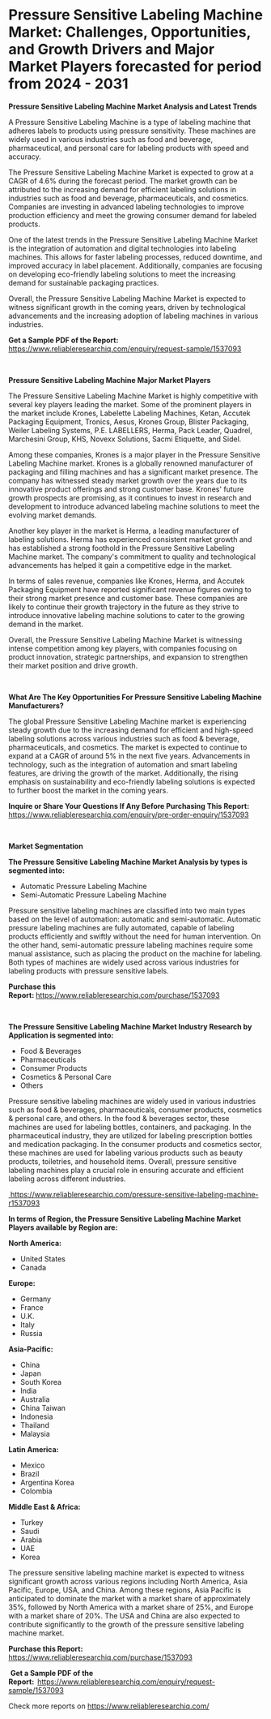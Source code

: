 <p><h1>Pressure Sensitive Labeling Machine Market: Challenges, Opportunities, and Growth Drivers and Major Market Players forecasted for period from 2024 - 2031</h1></p><p><strong>Pressure Sensitive Labeling Machine Market Analysis and Latest Trends</strong></p>
<p><p>A Pressure Sensitive Labeling Machine is a type of labeling machine that adheres labels to products using pressure sensitivity. These machines are widely used in various industries such as food and beverage, pharmaceutical, and personal care for labeling products with speed and accuracy.</p><p>The Pressure Sensitive Labeling Machine Market is expected to grow at a CAGR of 4.6% during the forecast period. The market growth can be attributed to the increasing demand for efficient labeling solutions in industries such as food and beverage, pharmaceuticals, and cosmetics. Companies are investing in advanced labeling technologies to improve production efficiency and meet the growing consumer demand for labeled products.</p><p>One of the latest trends in the Pressure Sensitive Labeling Machine Market is the integration of automation and digital technologies into labeling machines. This allows for faster labeling processes, reduced downtime, and improved accuracy in label placement. Additionally, companies are focusing on developing eco-friendly labeling solutions to meet the increasing demand for sustainable packaging practices.</p><p>Overall, the Pressure Sensitive Labeling Machine Market is expected to witness significant growth in the coming years, driven by technological advancements and the increasing adoption of labeling machines in various industries.</p></p>
<p><strong>Get a Sample PDF of the Report:&nbsp;</strong> <a href="https://www.reliableresearchiq.com/enquiry/request-sample/1537093">https://www.reliableresearchiq.com/enquiry/request-sample/1537093</a></p>
<p>&nbsp;</p>
<p><strong>Pressure Sensitive Labeling Machine Major Market Players</strong></p>
<p><p>The Pressure Sensitive Labeling Machine Market is highly competitive with several key players leading the market. Some of the prominent players in the market include Krones, Labelette Labeling Machines, Ketan, Accutek Packaging Equipment, Tronics, Aesus, Krones Group, Blister Packaging, Weiler Labeling Systems, P.E. LABELLERS, Herma, Pack Leader, Quadrel, Marchesini Group, KHS, Novexx Solutions, Sacmi Etiquette, and Sidel.</p><p>Among these companies, Krones is a major player in the Pressure Sensitive Labeling Machine market. Krones is a globally renowned manufacturer of packaging and filling machines and has a significant market presence. The company has witnessed steady market growth over the years due to its innovative product offerings and strong customer base. Krones' future growth prospects are promising, as it continues to invest in research and development to introduce advanced labeling machine solutions to meet the evolving market demands.</p><p>Another key player in the market is Herma, a leading manufacturer of labeling solutions. Herma has experienced consistent market growth and has established a strong foothold in the Pressure Sensitive Labeling Machine market. The company's commitment to quality and technological advancements has helped it gain a competitive edge in the market.</p><p>In terms of sales revenue, companies like Krones, Herma, and Accutek Packaging Equipment have reported significant revenue figures owing to their strong market presence and customer base. These companies are likely to continue their growth trajectory in the future as they strive to introduce innovative labeling machine solutions to cater to the growing demand in the market.</p><p>Overall, the Pressure Sensitive Labeling Machine Market is witnessing intense competition among key players, with companies focusing on product innovation, strategic partnerships, and expansion to strengthen their market position and drive growth.</p></p>
<p>&nbsp;</p>
<p><strong>What Are The Key Opportunities For Pressure Sensitive Labeling Machine Manufacturers?</strong></p>
<p><p>The global Pressure Sensitive Labeling Machine market is experiencing steady growth due to the increasing demand for efficient and high-speed labeling solutions across various industries such as food & beverage, pharmaceuticals, and cosmetics. The market is expected to continue to expand at a CAGR of around 5% in the next five years. Advancements in technology, such as the integration of automation and smart labeling features, are driving the growth of the market. Additionally, the rising emphasis on sustainability and eco-friendly labeling solutions is expected to further boost the market in the coming years.</p></p>
<p><strong>Inquire or Share Your Questions If Any Before Purchasing This Report:</strong> <a href="https://www.reliableresearchiq.com/enquiry/pre-order-enquiry/1537093">https://www.reliableresearchiq.com/enquiry/pre-order-enquiry/1537093</a></p>
<p>&nbsp;</p>
<p><strong>Market Segmentation</strong></p>
<p><strong>The Pressure Sensitive Labeling Machine Market Analysis by types is segmented into:</strong></p>
<p><ul><li>Automatic Pressure Labeling Machine</li><li>Semi-Automatic Pressure Labeling Machine</li></ul></p>
<p><p>Pressure sensitive labeling machines are classified into two main types based on the level of automation: automatic and semi-automatic. Automatic pressure labeling machines are fully automated, capable of labeling products efficiently and swiftly without the need for human intervention. On the other hand, semi-automatic pressure labeling machines require some manual assistance, such as placing the product on the machine for labeling. Both types of machines are widely used across various industries for labeling products with pressure sensitive labels.</p></p>
<p><strong>Purchase this Report:&nbsp;</strong><a href="https://www.reliableresearchiq.com/purchase/1537093">https://www.reliableresearchiq.com/purchase/1537093</a></p>
<p>&nbsp;</p>
<p><strong>The Pressure Sensitive Labeling Machine Market Industry Research by Application is segmented into:</strong></p>
<p><ul><li>Food & Beverages</li><li>Pharmaceuticals</li><li>Consumer Products</li><li>Cosmetics & Personal Care</li><li>Others</li></ul></p>
<p><p>Pressure sensitive labeling machines are widely used in various industries such as food & beverages, pharmaceuticals, consumer products, cosmetics & personal care, and others. In the food & beverages sector, these machines are used for labeling bottles, containers, and packaging. In the pharmaceutical industry, they are utilized for labeling prescription bottles and medication packaging. In the consumer products and cosmetics sector, these machines are used for labeling various products such as beauty products, toiletries, and household items. Overall, pressure sensitive labeling machines play a crucial role in ensuring accurate and efficient labeling across different industries.</p></p>
<p><a href="https://www.reliableresearchiq.com/pressure-sensitive-labeling-machine-r1537093">&nbsp;https://www.reliableresearchiq.com/pressure-sensitive-labeling-machine-r1537093</a></p>
<p><strong>In terms of Region, the Pressure Sensitive Labeling Machine Market Players available by Region are:</strong></p>
<p>
    <p> <strong> North America: </strong>
        <ul>
            <li>United States</li>
            <li>Canada</li>
        </ul>
        </p> 
    <p> <strong> Europe: </strong>
        <ul>
            <li>Germany</li>
            <li>France</li>
            <li>U.K.</li>
            <li>Italy</li>
            <li>Russia</li>
        </ul>
        </p> 
    <p> <strong> Asia-Pacific: </strong>
        <ul>
            <li>China</li>
            <li>Japan</li>
            <li>South Korea</li>
            <li>India</li>
            <li>Australia</li>
            <li>China Taiwan</li>
            <li>Indonesia</li>
            <li>Thailand</li>
            <li>Malaysia</li>
        </ul>
        </p> 
    <p> <strong> Latin America: </strong>
        <ul>
            <li>Mexico</li>
            <li>Brazil</li>
            <li>Argentina Korea</li>
            <li>Colombia</li>
        </ul>
        </p> 
    <p> <strong> Middle East & Africa: </strong>
        <ul>
            <li>Turkey</li>
            <li>Saudi</li>
            <li>Arabia</li>
            <li>UAE</li>
            <li>Korea</li>
        </ul>
    </p>
    </p>
<p><p>The pressure sensitive labeling machine market is expected to witness significant growth across various regions including North America, Asia Pacific, Europe, USA, and China. Among these regions, Asia Pacific is anticipated to dominate the market with a market share of approximately 35%, followed by North America with a market share of 25%, and Europe with a market share of 20%. The USA and China are also expected to contribute significantly to the growth of the pressure sensitive labeling machine market.</p></p>
<p><strong>Purchase this Report: </strong><a href="https://www.reliableresearchiq.com/purchase/1537093">https://www.reliableresearchiq.com/purchase/1537093</a></p>
<p>&nbsp;<strong>Get a Sample PDF of the Report:&nbsp;&nbsp;</strong><a href="https://www.reliableresearchiq.com/enquiry/request-sample/1537093">https://www.reliableresearchiq.com/enquiry/request-sample/1537093</a></p>
<p><strong></strong></p>
<p>Check more reports on <a href="https://www.reliableresearchiq.com/">https://www.reliableresearchiq.com/</a></p>